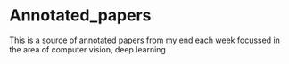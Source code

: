# Annotated_papers
This is a source of annotated papers from my end each week focussed in the area of computer vision, deep learning
